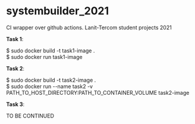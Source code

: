 # systembuilder_2021
CI wrapper over github actions. Lanit-Tercom student projects 2021

<b>Task 1</b>:

$ sudo docker build -t task1-image . <br>
$ sudo docker run task1-image 

<b>Task 2</b>:

$ sudo docker build -t task2-image . <br>
$ sudo docker run --name task2 -v PATH_TO_HOST_DIRECTORY:PATH_TO_CONTAINER_VOLUME task2-image

<b>Task 3</b>:

TO BE CONTINUED